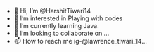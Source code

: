 - 👋 Hi, I’m @HarshitTiwari14
- 👀 I’m interested in Playing with codes
- 🌱 I’m currently learning Java.
- 💞️ I’m looking to collaborate on ...
- 📫 How to reach me ig-@lawrence_tiwari_14...

<!---
HarshitTiwari14/HarshitTiwari14 is a ✨ special ✨ repository because its `README.md` (this file) appears on your GitHub profile.
You can click the Preview link to take a look at your changes.
--->
